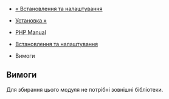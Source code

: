 - [« Встановлення та налаштування](yaf.setup.md)
- [Установка »](yaf.installation.md)

- [PHP Manual](index.md)
- [Встановлення та налаштування](yaf.setup.md)
- Вимоги

## Вимоги

Для збирання цього модуля не потрібні зовнішні бібліотеки.

